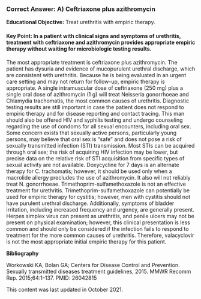 
### Correct Answer: A) Ceftriaxone plus azithromycin 

**Educational Objective:** Treat urethritis with empiric therapy.

#### **Key Point:** In a patient with clinical signs and symptoms of urethritis, treatment with ceftriaxone and azithromycin provides appropriate empiric therapy without waiting for microbiologic testing results.

The most appropriate treatment is ceftriaxone plus azithromycin. The patient has dysuria and evidence of mucopurulent urethral discharge, which are consistent with urethritis. Because he is being evaluated in an urgent care setting and may not return for follow-up, empiric therapy is appropriate. A single intramuscular dose of ceftriaxone (250 mg) plus a single oral dose of azithromycin (1 g) will treat Neisseria gonorrhoeae and Chlamydia trachomatis, the most common causes of urethritis. Diagnostic testing results are still important in case the patient does not respond to empiric therapy and for disease reporting and contact tracing. This man should also be offered HIV and syphilis testing and undergo counseling regarding the use of condoms for all sexual encounters, including oral sex. Some concern exists that sexually active persons, particularly young persons, may believe that oral sex is “safe” and does not pose a risk of sexually transmitted infection (STI) transmission. Most STIs can be acquired through oral sex; the risk of acquiring HIV infection may be lower, but precise data on the relative risk of STI acquisition from specific types of sexual activity are not available.
Doxycycline for 7 days is an alternate therapy for C. trachomatis; however, it should be used only when a macrolide allergy precludes the use of azithromycin. It also will not reliably treat N. gonorrhoeae.
Trimethoprim-sulfamethoxazole is not an effective treatment for urethritis. Trimethoprim-sulfamethoxazole can potentially be used for empiric therapy for cystitis; however, men with cystitis should not have purulent urethral discharge. Additionally, symptoms of bladder irritation, including increased frequency and urgency, are generally present.
Herpes simplex virus can present as urethritis, and penile ulcers may not be present on physical examination; however, this clinical presentation is less common and should only be considered if the infection fails to respond to treatment for the more common causes of urethritis. Therefore, valacyclovir is not the most appropriate initial empiric therapy for this patient.

**Bibliography**

Workowski KA, Bolan GA; Centers for Disease Control and Prevention. Sexually transmitted diseases treatment guidelines, 2015. MMWR Recomm Rep. 2015;64:1-137. PMID: 26042815

This content was last updated in October 2021.